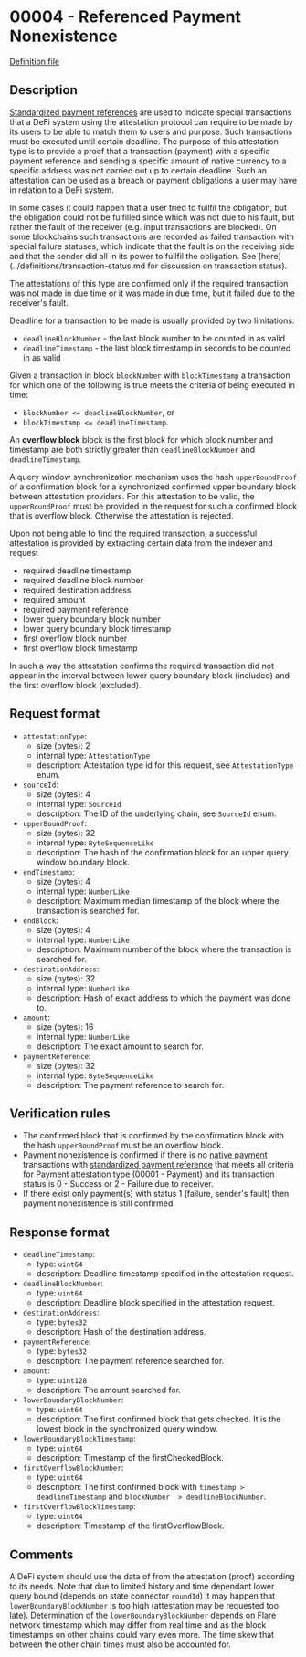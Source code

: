 
# 00004 - Referenced Payment Nonexistence

[Definition file](../../lib/verification/attestation-types/t-00004-referenced-payment-nonexistence.ts)

## Description

[Standardized payment references](../definitions/payment-reference.md) are used to indicate special transactions that a DeFi system using the attestation protocol can require to be made by its users to be able to match them to users and purpose. Such transactions must be executed until certain deadline. The purpose of this attestation type is to provide a proof that a transaction (payment) with a specific payment reference and sending a specific amount of native currency to a specific address was not carried out up to certain deadline. Such an attestation can be used as a breach or payment obligations a user may have in relation to a DeFi system.

In some cases it could happen that a user tried to fullfil the obligation, but the obligation could not be fulfilled since which was not due to his fault, but rather the fault of the receiver (e.g. input transactions are blocked). On some blockchains such transactions are recorded as failed transaction with special failure statuses, which indicate that the fault is on the receiving side and that the sender did all in its power to fullfil the obligation. See [here](../definitions/transaction-status.md for discussion on transaction status).

The attestations of this type are confirmed only if the required transaction was not made in due time or it was made in due time, but it failed due to the receiver's fault. 

Deadline for a transaction to be made is usually provided by two limitations:
- `deadlineBlockNumber` - the last block number to be counted in as valid
- `deadlineTimestamp` - the last block timestamp in seconds to be counted in as valid

Given a transaction in block `blockNumber` with `blockTimestamp` a transaction for which one of the following is true meets the criteria of being executed in time:
- `blockNumber <= deadlineBlockNumber`, or
- `blockTimestamp <= deadlineTimestamp`.

An **overflow block** block is the first block for which block number and timestamp are both strictly greater than `deadlineBlockNumber` and `deadlineTimestamp`. 

A query window synchronization mechanism uses the hash `upperBoundProof` of a confirmation block for a synchronized confirmed upper boundary block between attestation providers. For this attestation to be valid, the `upperBoundProof` must be provided in the request for such a confirmed block that is overflow block. Otherwise the attestation is rejected.


Upon not being able to find the required transaction, a successful attestation is provided by extracting certain data from the indexer and request
- required deadline timestamp
- required deadline block number
- required destination address
- required amount
- required payment reference
- lower query boundary block number
- lower query boundary block timestamp
- first overflow block number
- first overflow block timestamp

In such a way the attestation confirms the required transaction did not appear in the interval between lower query boundary block (included) and the first overflow block (excluded). 
## Request format

- `attestationType`:
  - size (bytes): 2
  - internal type: `AttestationType`  
  - description: Attestation type id for this request, see `AttestationType` enum.
- `sourceId`:
  - size (bytes): 4
  - internal type: `SourceId`
  - description: The ID of the underlying chain, see `SourceId` enum.
- `upperBoundProof`:
  - size (bytes): 32
  - internal type: `ByteSequenceLike`
  - description: The hash of the confirmation block for an upper query window boundary block.
- `endTimestamp`:
  - size (bytes): 4
  - internal type: `NumberLike`
  - description: Maximum median timestamp of the block where the transaction is searched for.
- `endBlock`:
  - size (bytes): 4
  - internal type: `NumberLike`
  - description: Maximum number of the block where the transaction is searched for.
- `destinationAddress`:
  - size (bytes): 32
  - internal type: `NumberLike`
  - description: Hash of exact address to which the payment was done to.
- `amount`:
  - size (bytes): 16
  - internal type: `NumberLike`
  - description: The exact amount to search for.
- `paymentReference`:
  - size (bytes): 32
  - internal type: `ByteSequenceLike`
  - description: The payment reference to search for.


## Verification rules

- The confirmed block that is confirmed by the confirmation block with the hash `upperBoundProof` must be an overflow block.
- Payment nonexistence is confirmed if there is no [native payment](../definitions/native-payment.md) transactions with [standardized payment reference](../definitions/payment-reference.md) that meets all criteria for Payment attestation type (00001 - Payment) and its transaction status is 0 - Success or 2 - Failure due to receiver. 
- If there exist only payment(s) with status 1 (failure, sender's fault) then payment nonexistence is still confirmed.

## Response format

- `deadlineTimestamp`:
  - type: `uint64`
  - description: Deadline timestamp specified in the attestation request.
- `deadlineBlockNumber`:
  - type: `uint64`
  - description: Deadline block specified in the attestation request.
- `destinationAddress`:
  - type: `bytes32`
  - description: Hash of the destination address.
- `paymentReference`:
  - type: `bytes32`
  - description: The payment reference searched for.
- `amount`:
  - type: `uint128`
  - description: The amount searched for.
- `lowerBoundaryBlockNumber`:
  - type: `uint64`
  - description: The first confirmed block that gets checked. It is the lowest block in the synchronized query window.  
- `lowerBoundaryBlockTimestamp`:
  - type: `uint64`
  - description: Timestamp of the firstCheckedBlock.
- `firstOverflowBlockNumber`:
  - type: `uint64`
  - description: The first confirmed block with `timestamp > deadlineTimestamp` and `blockNumber  > deadlineBlockNumber`. 
- `firstOverflowBlockTimestamp`:
  - type: `uint64`
  - description: Timestamp of the firstOverflowBlock.


## Comments

A DeFi system should use the data of from the attestation (proof) according to its needs. Note that due to limited history and time dependant lower query bound (depends on state connector `roundId`) it may happen that `lowerBoundaryBlockNumber` is too high (attestation may be requested too late). Determination of the `lowerBoundaryBlockNumber` depends on Flare network timestamp which may differ from real time and as the block timestamps on other chains could vary even more. The time skew that between the other chain times must also be accounted for.

